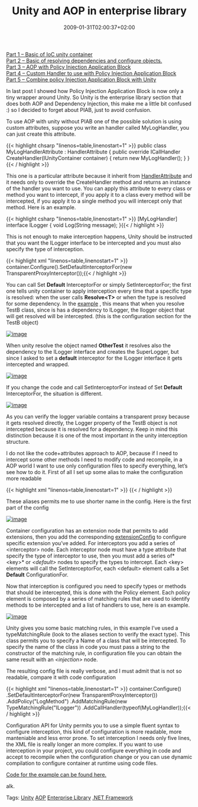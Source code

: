 ﻿---
title: "Unity and AOP in enterprise library"
description: ""
date: 2009-01-31T02:00:37+02:00
draft: false
tags: [NET framework,Enterprise Library]
categories: [NET framework,Enterprise Library]
---
[Part 1 – Basic of IoC unity container](http://www.codewrecks.com/blog/index.php/2009/01/16/first-steps-with-unity/)  
[Part 2 – Basic of resolving dependencies and configure objects.](http://www.codewrecks.com/blog/index.php/2009/01/17/other-experiments-with-unity/)  
[Part 3 – AOP with Policy Injection Application Block](http://www.codewrecks.com/blog/index.php/2009/01/17/unity-policy-injection-application-block-and-aop/)  
[Part 4 – Custom Handler to use with Policy Injection Application Block](http://www.codewrecks.com/blog/index.php/2009/01/18/custom-handler-to-use-with-policy-injection-application-block/)  
<u><font color="#acb613"><a href="http://www.codewrecks.com/blog/index.php/2009/01/26/combine-policy-injection-application-block-with-unity/">Part 5 &#8211; Combine policy Injection Application Block with Unity</a></font></u>

In last post I showed how Policy Injection Application Block is now only a tiny wrapper around Unity. So Unity is the enterprise library section that does both AOP and Dependency Injection, this make me a little bit confused :) so I decided to forget about PIAB, just to avoid confusion.

To use AOP with unity without PIAB one of the possible solution is using custom attributes, suppose you write an handler called MyLogHandler, you can just create this attribute.

{{< highlight chsarp "linenos=table,linenostart=1" >}}
public class MyLogHandlerAttribute : HandlerAttribute
{
   public override ICallHandler CreateHandler(IUnityContainer container)
   {
      return new MyLogHandler();
   }
}{{< / highlight >}}

<!-- Code inserted with Steve Dunn's Windows Live Writer Code Formatter Plugin.  http://dunnhq.com -->

This one is a particular attribute because it inherit from [HandlerAttribute](http://msdn.microsoft.com/en-us/library/dd203240.aspx) and it needs only to override the CreateHandler method and returns an instance of the handler you want to use. You can apply this attribute to every class or method you want to intercept, if you apply it to a class every method will be intercepted, if you apply it to a single method you will intercept only that method. Here is an example.

{{< highlight csharp "linenos=table,linenostart=1" >}}
[MyLogHandler]
interface ILogger
{ 
   void Log(String message);
}{{< / highlight >}}

<!-- Code inserted with Steve Dunn's Windows Live Writer Code Formatter Plugin.  http://dunnhq.com -->

This is not enough to make interception happens, Unity should be instructed that you want the ILogger interface to be intercepted and you must also specify the type of interception.

{{< highlight xml "linenos=table,linenostart=1" >}}
container.Configure<Interception>().SetDefaultInterceptorFor<ILogger>(new TransparentProxyInterceptor());{{< / highlight >}}

<!-- Code inserted with Steve Dunn's Windows Live Writer Code Formatter Plugin.  http://dunnhq.com -->

You can call Set **Default** InterceptorFor or simply SetInterceptorFor; the first one tells unity container to apply interception every time that a specific type is resolved: when the user calls  **Resolve&lt;T&gt;** or when the type is resolved for some dependency. In the [example](http://www.codewrecks.com/blog/storage/unitex2.7z) , this means that when you resolve TestB class, since is has a dependency to ILogger, the Ilogger object that will get resolved will be intercepted. (this is the configuration section for the TestB object)

[![image](http://www.codewrecks.com/blog/wp-content/uploads/2009/01/image-thumb17.png)](http://www.codewrecks.com/blog/wp-content/uploads/2009/01/image17.png)

When unity resolve the object named  **OtherTest** it resolves also the dependency to the ILogger interface and creates the SuperLogger, but since I asked to set a  **default** interceptor for the ILogger interface it gets intercepted and wrapped.

[![image](http://www.codewrecks.com/blog/wp-content/uploads/2009/01/image-thumb18.png)](http://www.codewrecks.com/blog/wp-content/uploads/2009/01/image18.png)

If you change the code and call SetInterceptorFor instead of Set **Default** InterceptorFor, the situation is different.

[![image](http://www.codewrecks.com/blog/wp-content/uploads/2009/01/image-thumb19.png)](http://www.codewrecks.com/blog/wp-content/uploads/2009/01/image19.png)

As you can verify the logger variable contains a transparent proxy because it gets resolved directly, the Logger property of the TestB object is not intercepted because it is resolved for a dependency. Keep in mind this distinction because it is one of the most important in the unity interception structure.

I do not like the code+attributes approach to AOP, because if I need to intercept some other methods I need to modify code and recompile, in a AOP world I want to use only configuration files to specify everything, let’s see how to do it. First of all I set up some alias to make the configuration more readable

{{< highlight xml "linenos=table,linenostart=1" >}}
<typeAliases>
   <typeAlias alias="singleton"
              type="Microsoft.Practices.Unity.ContainerControlledLifetimeManager, Microsoft.Practices.Unity" />
   <typeAlias alias="transparentProxy"
              type="Microsoft.Practices.Unity.InterceptionExtension.TransparentProxyInterceptor, Microsoft.Practices.Unity.Interception" />
   <typeAlias alias="typeMatchingRule"
              type="Microsoft.Practices.Unity.InterceptionExtension.TypeMatchingRule, Microsoft.Practices.Unity.Interception"/>{{< / highlight >}}

<!-- Code inserted with Steve Dunn's Windows Live Writer Code Formatter Plugin.  http://dunnhq.com -->

These aliases permits me to use shorter name in the config. Here is the first part of the config

[![image](http://www.codewrecks.com/blog/wp-content/uploads/2009/01/image-thumb20.png)](http://www.codewrecks.com/blog/wp-content/uploads/2009/01/image20.png)

Container configuration has an extension node that permits to add extensions, then you add the corresponding [extensionConfig](http://msdn.microsoft.com/en-us/library/dd139966.aspx) to configure specific extension you’ve added. For interceptors you add a series of &lt;interceptor&gt; node. Each interceptor node must have a type attribute that specify the type of interceptor to use, then you must add a series of*&lt;key&gt;* or *&lt;default&gt;* nodes to specify the types to intercept. Each &lt;key&gt; elements will call the SetInterceptorFor, each &lt;default&gt; element calls a Set **Default** ConfigurationFor.

Now that interception is configured you need to specify types or methods that should be intercepted, this is done with the Policy element. Each policy element is composed by a series of matching rules that are used to identify methods to be intercepted and a list of handlers to use, here is an example.

[![image](http://www.codewrecks.com/blog/wp-content/uploads/2009/01/image-thumb21.png)](http://www.codewrecks.com/blog/wp-content/uploads/2009/01/image21.png)

Unity gives you some basic matching rules, in this example I’ve used a typeMatchingRule (look to the aliases section to verify the exact type). This class permits you to specify a Name of a class that will be intercepted. To specify the name of the class in code you must pass a string to the constructor of the matching rule, in configuration file you can obtain the same result with an *&lt;injection&gt;* node.

The resulting config file is really verbose, and I must admit that is not so readable, compare it with code configuration

{{< highlight xml "linenos=table,linenostart=1" >}}
container.Configure<Interception>()
  .SetDefaultInterceptorFor<ILogger>(new TransparentProxyInterceptor())
  .AddPolicy("LogMethod")
  .AddMatchingRule(new TypeMatchingRule("ILogger"))
  .AddCallHandler(typeof(MyLogHandler));{{< / highlight >}}

<!-- Code inserted with Steve Dunn's Windows Live Writer Code Formatter Plugin.  http://dunnhq.com -->

Configuration API for Unity permits you to use a simple fluent syntax to configure interception, this kind of configuration is more readable, more manteniable and less error prone. To set interception I needs only five lines, the XML file is really longer an more complex. If you want to use interception in your project, you could configure everything in code and accept to recompile when the configuration change or you can use dynamic compilation to configure container at runtime using code files.

[Code for the example can be found here.](https://1drv.ms/u/s!AvPVMcA4v48okoUHPSvc6BAWhDV_Tg)

alk.

Tags: [Unity](http://technorati.com/tag/Unity) [AOP](http://technorati.com/tag/AOP) [Enterprise Library](http://technorati.com/tag/Enterprise%20Library) [.NET Framework](http://technorati.com/tag/.NET%20Framework)
